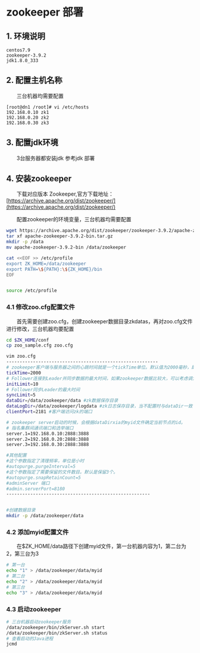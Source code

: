 # zookeeper 部署

## 1. 环境说明

```
centos7.9
zookeeper-3.9.2
jdk1.8.0_333
```

## 2. 配置主机名称

　　三台机器均需要配置

```
[root@dn1 /root]# vi /etc/hosts
192.168.0.10 zk1
192.168.0.20 zk2
192.168.0.30 zk3
```

## 3. 配置jdk环境

　　3台服务器都安装jdk 参考jdk 部署

## 4. 安装zookeeper

　　下载对应版本 Zookeeper,官方下载地址：[https://archive.apache.org/dist/zookeeper/](https://archive.apache.org/dist/zookeeper/)

　　配置zookeeper的环境变量，三台机器均需要配置

```bash
wget https://archive.apache.org/dist/zookeeper/zookeeper-3.9.2/apache-zookeeper-3.9.2-bin.tar.gz
tar xf apache-zookeeper-3.9.2-bin.tar.gz
mkdir -p /data
mv apache-zookeeper-3.9.2-bin /data/zookeeper

cat <<EOF >> /etc/profile
export ZK_HOME=/data/zookeeper
export PATH=\${PATH}:\${ZK_HOME}/bin
EOF


source /etc/profile
```

### 4.1 修改zoo.cfg配置文件

　　首先需要创建zoo.cfg，创建zookeeper数据目录zkdatas，再对zoo.cfg文件进行修改，三台机器均要配置

```bash
cd $ZK_HOME/conf
cp zoo_sample.cfg zoo.cfg

vim zoo.cfg
---------------------------------------------------------
# zookeeper客户端与服务器之间的心跳时间就是一个tickTime单位。默认值为2000毫秒，即2秒
tickTime=2000
# Follower连接到Leader并同步数据的最大时间，如果zookeeper数据比较大，可以考虑调大这个值来避免报错
initLimit=10
# Follower同步Leader的最大时间
syncLimit=5
dataDir=/data/zookeeper/data #zk数据保存目录
dataLogDir=/data/zookeeper/logdata #zk日志保存目录，当不配置时与dataDir一致
clientPort=2181 #客户端访问zk的端口

# zookeeper server启动的时候，会根据dataDirxia的myid文件确定当前节点的id。
# 指名集群间通讯端口和选举端口
server.1=192.168.0.10:2888:3888
server.2=192.168.0.20:2888:3888
server.3=192.168.0.30:2888:3888

#其他配置
#这个参数指定了清理频率，单位是小时
#autopurge.purgeInterval=5
#这个参数指定了需要保留的文件数目。默认是保留3个。
#autopurge.snapRetainCount=5
#adminServer 端口
#admin.serverPort=8180
------------------------------------------------------


#创建数据目录
mkdir -p /data/zookeeper/data

```

### 4.2 添加myid配置文件

　　在$ZK\_HOME/data路径下创建myid文件，第一台机器内容为1，第二台为2，第三台为3

```bash
# 第一台
echo "1" > /data/zookeeper/data/myid
# 第二台
echo "2" > /data/zookeeper/data/myid
# 第三台
echo "3" > /data/zookeeper/data/myid
```

### 4.3 启动zookeeper

```bash
# 三台机器启动zookeeper服务
/data/zookeeper/bin/zkServer.sh start
/data/zookeeper/bin/zkServer.sh status
# 查看启动的Java进程
jcmd
```

　　‍

　　‍
